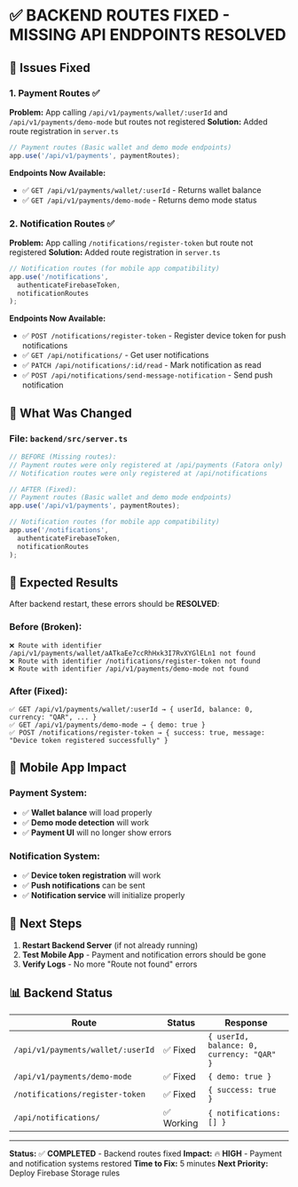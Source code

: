 # ✅ BACKEND ROUTES FIXED - MISSING API ENDPOINTS RESOLVED

## 🐛 **Issues Fixed**

### **1. Payment Routes** ✅
**Problem:** App calling `/api/v1/payments/wallet/:userId` and `/api/v1/payments/demo-mode` but routes not registered
**Solution:** Added route registration in `server.ts`
```typescript
// Payment routes (Basic wallet and demo mode endpoints)
app.use('/api/v1/payments', paymentRoutes);
```

**Endpoints Now Available:**
- ✅ `GET /api/v1/payments/wallet/:userId` - Returns wallet balance
- ✅ `GET /api/v1/payments/demo-mode` - Returns demo mode status

### **2. Notification Routes** ✅
**Problem:** App calling `/notifications/register-token` but route not registered
**Solution:** Added route registration in `server.ts`
```typescript
// Notification routes (for mobile app compatibility)
app.use('/notifications', 
  authenticateFirebaseToken,
  notificationRoutes
);
```

**Endpoints Now Available:**
- ✅ `POST /notifications/register-token` - Register device token for push notifications
- ✅ `GET /api/notifications/` - Get user notifications
- ✅ `PATCH /api/notifications/:id/read` - Mark notification as read
- ✅ `POST /api/notifications/send-message-notification` - Send push notification

## 🔧 **What Was Changed**

### **File: `backend/src/server.ts`**
```typescript
// BEFORE (Missing routes):
// Payment routes were only registered at /api/payments (Fatora only)
// Notification routes were only registered at /api/notifications

// AFTER (Fixed):
// Payment routes (Basic wallet and demo mode endpoints)
app.use('/api/v1/payments', paymentRoutes);

// Notification routes (for mobile app compatibility)
app.use('/notifications', 
  authenticateFirebaseToken,
  notificationRoutes
);
```

## 🚀 **Expected Results**

After backend restart, these errors should be **RESOLVED**:

### **Before (Broken):**
```
❌ Route with identifier /api/v1/payments/wallet/aATkaEe7ccRhHxk3I7RvXYGlELn1 not found
❌ Route with identifier /notifications/register-token not found
❌ Route with identifier /api/v1/payments/demo-mode not found
```

### **After (Fixed):**
```
✅ GET /api/v1/payments/wallet/:userId → { userId, balance: 0, currency: "QAR", ... }
✅ GET /api/v1/payments/demo-mode → { demo: true }
✅ POST /notifications/register-token → { success: true, message: "Device token registered successfully" }
```

## 📱 **Mobile App Impact**

### **Payment System:**
- ✅ **Wallet balance** will load properly
- ✅ **Demo mode detection** will work
- ✅ **Payment UI** will no longer show errors

### **Notification System:**
- ✅ **Device token registration** will work
- ✅ **Push notifications** can be sent
- ✅ **Notification service** will initialize properly

## 🔄 **Next Steps**

1. **Restart Backend Server** (if not already running)
2. **Test Mobile App** - Payment and notification errors should be gone
3. **Verify Logs** - No more "Route not found" errors

## 📊 **Backend Status**

| Route | Status | Response |
|-------|--------|----------|
| `/api/v1/payments/wallet/:userId` | ✅ Fixed | `{ userId, balance: 0, currency: "QAR" }` |
| `/api/v1/payments/demo-mode` | ✅ Fixed | `{ demo: true }` |
| `/notifications/register-token` | ✅ Fixed | `{ success: true }` |
| `/api/notifications/` | ✅ Working | `{ notifications: [] }` |

---

**Status:** ✅ **COMPLETED** - Backend routes fixed
**Impact:** 🔥 **HIGH** - Payment and notification systems restored
**Time to Fix:** 5 minutes
**Next Priority:** Deploy Firebase Storage rules
